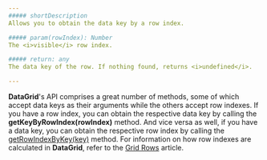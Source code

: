 ```yaml
---
##### shortDescription
Allows you to obtain the data key by a row index.

##### param(rowIndex): Number
The <i>visible</i> row index.

##### return: any
The data key of the row. If nothing found, returns <i>undefined</i>.

---
```

**DataGrid**'s API comprises a great number of methods, some of which accept data keys as their arguments while the others accept row indexes. If you have a row index, you can obtain the respective data key by calling the **getKeyByRowIndex(rowIndex)** method. And vice versa as well, if you have a data key, you can obtain the respective row index by calling the [getRowIndexByKey(key)](/api-reference/10%20UI%20Widgets/dxDataGrid/3%20Methods/getRowIndexByKey(key).md '/Documentation/ApiReference/UI_Widgets/dxDataGrid/Methods/#getRowIndexByKeykey') method. For information on how row indexes are calculated in **DataGrid**, refer to the [Grid Rows](/concepts/05%20Widgets/DataGrid/001%20Visual%20Elements/020%20Grid%20Rows.md '/Documentation/Guide/Widgets/DataGrid/Visual_Elements/#Grid_Rows') article.